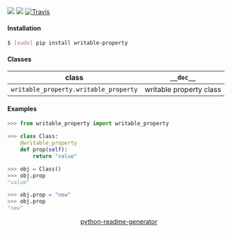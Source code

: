 <!--
https://pypi.org/project/readme-generator/
https://pypi.org/project/python-readme-generator/
-->

[![](https://img.shields.io/pypi/pyversions/writable-property.svg?longCache=True)](https://pypi.org/project/writable-property/)
[![](https://img.shields.io/pypi/v/writable-property.svg?maxAge=3600)](https://pypi.org/project/writable-property/)
[![Travis](https://api.travis-ci.org/looking-for-a-job/writable-property.py.svg?branch=master)](https://travis-ci.org/looking-for-a-job/writable-property.py/)

#### Installation
```bash
$ [sudo] pip install writable-property
```

#### Classes
class|`__doc__`
-|-
`writable_property.writable_property` |writable property class

#### Examples
```python
>>> from writable_property import writable_property

>>> class Class:
    @writable_property
    def prop(self):
        return "value"

>>> obj = Class()
>>> obj.prop
"value"

>>> obj.prop = "new"
>>> obj.prop
"new"
```

<p align="center">
    <a href="https://pypi.org/project/python-readme-generator/">python-readme-generator</a>
</p>